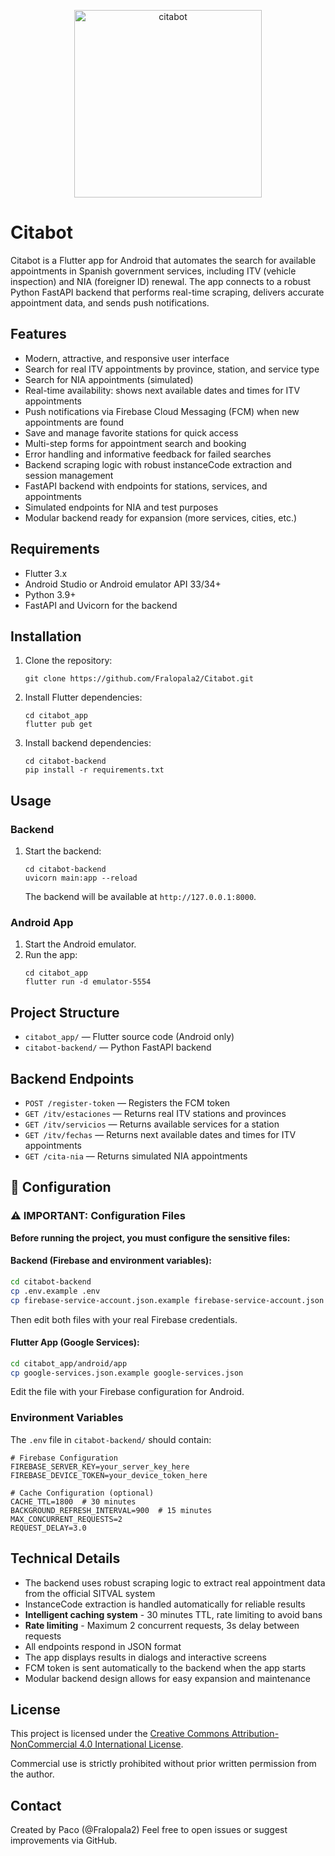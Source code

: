 <p align="center">
  <img width="300" height="300" alt="citabot" src="https://github.com/user-attachments/assets/174c87ad-1ee3-455e-871a-54fb968bdf37" />
</p>


# Citabot

Citabot is a Flutter app for Android that automates the search for available appointments in Spanish government services, including ITV (vehicle inspection) and NIA (foreigner ID) renewal. The app connects to a robust Python FastAPI backend that performs real-time scraping, delivers accurate appointment data, and sends push notifications.

## Features

- Modern, attractive, and responsive user interface
- Search for real ITV appointments by province, station, and service type
- Search for NIA appointments (simulated)
- Real-time availability: shows next available dates and times for ITV appointments
- Push notifications via Firebase Cloud Messaging (FCM) when new appointments are found
- Save and manage favorite stations for quick access
- Multi-step forms for appointment search and booking
- Error handling and informative feedback for failed searches
- Backend scraping logic with robust instanceCode extraction and session management
- FastAPI backend with endpoints for stations, services, and appointments
- Simulated endpoints for NIA and test purposes
- Modular backend ready for expansion (more services, cities, etc.)

## Requirements

- Flutter 3.x
- Android Studio or Android emulator API 33/34+
- Python 3.9+
- FastAPI and Uvicorn for the backend

## Installation

1. Clone the repository:
	```
	git clone https://github.com/Fralopala2/Citabot.git
	```
2. Install Flutter dependencies:
	```
	cd citabot_app
	flutter pub get
	```
3. Install backend dependencies:
	```
	cd citabot-backend
	pip install -r requirements.txt
	```

## Usage

### Backend
1. Start the backend:
	```
	cd citabot-backend
	uvicorn main:app --reload
	```
	The backend will be available at `http://127.0.0.1:8000`.

### Android App
1. Start the Android emulator.
2. Run the app:
	```
	cd citabot_app
	flutter run -d emulator-5554
	```

## Project Structure

- `citabot_app/` — Flutter source code (Android only)
- `citabot-backend/` — Python FastAPI backend

## Backend Endpoints

- `POST /register-token` — Registers the FCM token
- `GET /itv/estaciones` — Returns real ITV stations and provinces
- `GET /itv/servicios` — Returns available services for a station
- `GET /itv/fechas` — Returns next available dates and times for ITV appointments
- `GET /cita-nia` — Returns simulated NIA appointments

## 🔧 Configuration

### ⚠️ IMPORTANT: Configuration Files

**Before running the project, you must configure the sensitive files:**

#### Backend (Firebase and environment variables):
```bash
cd citabot-backend
cp .env.example .env
cp firebase-service-account.json.example firebase-service-account.json
```

Then edit both files with your real Firebase credentials.

#### Flutter App (Google Services):
```bash
cd citabot_app/android/app
cp google-services.json.example google-services.json
```

Edit the file with your Firebase configuration for Android.

### Environment Variables

The `.env` file in `citabot-backend/` should contain:

```env
# Firebase Configuration
FIREBASE_SERVER_KEY=your_server_key_here
FIREBASE_DEVICE_TOKEN=your_device_token_here

# Cache Configuration (optional)
CACHE_TTL=1800  # 30 minutes
BACKGROUND_REFRESH_INTERVAL=900  # 15 minutes
MAX_CONCURRENT_REQUESTS=2
REQUEST_DELAY=3.0
```

## Technical Details

- The backend uses robust scraping logic to extract real appointment data from the official SITVAL system
- InstanceCode extraction is handled automatically for reliable results
- **Intelligent caching system** - 30 minutes TTL, rate limiting to avoid bans
- **Rate limiting** - Maximum 2 concurrent requests, 3s delay between requests
- All endpoints respond in JSON format
- The app displays results in dialogs and interactive screens
- FCM token is sent automatically to the backend when the app starts
- Modular backend design allows for easy expansion and maintenance

## License

This project is licensed under the [Creative Commons Attribution-NonCommercial 4.0 International License](https://creativecommons.org/licenses/by-nc/4.0/).

Commercial use is strictly prohibited without prior written permission from the author.

## Contact

Created by Paco (@Fralopala2)
Feel free to open issues or suggest improvements via GitHub.
